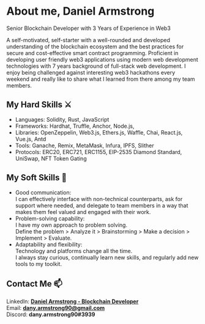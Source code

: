# About me, Daniel Armstrong
Senior Blockchain Developer with 3 Years of Experience in Web3

A self-motivated, self-starter with a well-rounded and developed understanding of the blockchain ecosystem and the best practices for secure and cost-effective smart contract programming.
Proficient in developing user friendly web3 applications using modern web development technologies with 7 years background of full-stack web development.
I enjoy being challenged against interesting web3 hackathons every weekend and really like to share what I learned from there among my team members.


## My Hard Skills ⚔️
- Languages: Solidity, Rust, JavaScript
- Frameworks: Hardhat, Truffle, Anchor, Node.js, 
- Libraries: OpenZeppelin, Web3.js, Ethers.js, Waffle, Chai, React.js, Vue.js, Antd
- Tools: Ganache, Remix, MetaMask, Infura, IPFS, Slither
- Protocols: ERC20, ERC721, ERC1155, EIP-2535 Diamond Standard, UniSwap, NFT Token Gating


## My Soft Skills 📝
- Good communication:</br>I can effectively interface with non-technical counterparts, ask for support where needed, and delegate to team members in a way that makes them feel valued and engaged with their work.
- Problem-solving capability:</br>I have my own approach to problem solving.</br>Define the problem > Analyze it > Brainstorming > Make a decision > Implement > Evaluate.
- Adaptability and flexibility:</br>Technology and platforms change all the time.</br>I always stay curious, continually learn new skills, and regularly add new tools to my toolkit.


## Contact Me 📫
LinkedIn: [<b>Daniel Armstrong - Blockchain Developer</b>](https://www.linkedin.com/in/daniel-armstrong90/)
</br>
Email: <b>dany.armstrong90@gmail.com</b>
</br>
Discord: <b>dany.armstrong90#3939</b>

<!--
**dany-armstrong/dany-armstrong** is a ✨ _special_ ✨ repository because its `README.md` (this file) appears on your GitHub profile.

Here are some ideas to get you started:

- 🔭 I’m currently working on ...
- 🌱 I’m currently learning ...
- 👯 I’m looking to collaborate on ...
- 🤔 I’m looking for help with ...
- 💬 Ask me about ...
- 📫 How to reach me: ...
- 😄 Pronouns: ...
- ⚡ Fun fact: ...
-->
